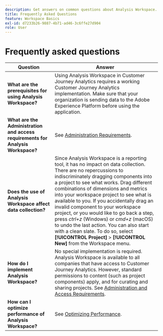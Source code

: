```yaml
---
description: Get answers on common questions about Analysis Workspace.
title: Frequently Asked Questions
feature: Workspace Basics
exl-id: d7233b26-9887-4b71-ad46-3c6ffe27d904
role: User
---
```

# Frequently asked questions

| Question | Answer |
|--- |--- |
| **What are the prerequisites for using Analysis Workspace?** | Using Analysis Workspace in Customer Journey Analytics requires a working Customer Journey Analytics implementation. Make sure that your organization is sending data to the Adobe Experience Platform before using the application.|
| **What are the Administration and access requirements for Analysis Workspace?** | See [Administration Requirements](/help/analysis-workspace/workspace-faq/frequently-asked-questions-analysis-workspace.md).|
| **Does the use of Analysis Workspace affect data collection?** | Since Analysis Workspace is a reporting tool, it has no impact on data collection. There are no repercussions to indiscriminately dragging components into a project to see what works. Drag different combinations of dimensions and metrics into your workspace project to see what is available to you. If you accidentally drag an invalid component to your workspace project, or you would like to go back a step, press *ctrl+z* (Windows) or *cmd+z* (macOS) to undo the last action. You can also start with a clean slate. To do so, select **[!UICONTROL Project]** > **[!UICONTROL New]** from the Workspace menu.|
| **How do I implement Analysis Workspace?** | No special implementation is required. Analysis Workspace is available to all companies that have access to Customer Journey Analytics. However, standard permissions to content (such as project components) apply, and for curating and sharing projects. See [Administration and Access Requirements](/help/analysis-workspace/workspace-faq/frequently-asked-questions-analysis-workspace.md). |
| **How can I optimize performance of Analysis Workspace?** | See [Optimizing Performance](/help/technotes/optimizing-performance.md). |
